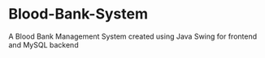 # Blood-Bank-System
 A Blood Bank Management System created using Java Swing for frontend and MySQL backend
